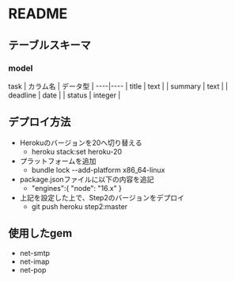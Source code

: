 # README

## テーブルスキーマ
### model
task
| カラム名 | データ型 |
----|----
| title | text |
| summary | text |
| deadline | date |
| status | integer |

## デプロイ方法
- Herokuのバージョンを20へ切り替える
    - heroku stack:set heroku-20
- プラットフォームを追加
    - bundle lock --add-platform x86_64-linux
- package.jsonファイルに以下の内容を追記
    - "engines":{
        "node": "16.x"
    }
- 上記を設定した上で、Step2のバージョンをデプロイ
    - git push heroku step2:master


## 使用したgem
- net-smtp
- net-imap
- net-pop